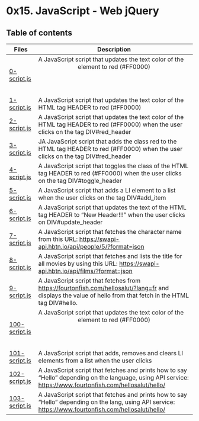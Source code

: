 # 0x15. JavaScript - Web jQuery

## Table of contents
Files | Description
----- | -----------
[0-script.js](./0-script.js) | A JavaScript script that updates the text color of the <header> element to red (#FF0000)
[1-script.js](./1-script.js) | A JavaScript script that updates the text color of the HTML tag HEADER to red (#FF0000)
[2-script.js](./2-script.js) | A JavaScript script that updates the text color of the HTML tag HEADER to red (#FF0000) when the user clicks on the tag DIV#red_header
[3-script.js](./3-script.js) | JA JavaScript script that adds the class red to the HTML tag HEADER to red (#FF0000) when the user clicks on the tag DIV#red_header
[4-script.js](./4-script.js) | A JavaScript script that toggles the class of the HTML tag HEADER to red (#FF0000) when the user clicks on the tag DIV#toggle_header
[5-script.js](./5-script.js) | A JavaScript script that adds a LI element to a list when the user clicks on the tag DIV#add_item
[6-script.js](./6-script.js) | A JavaScript script that updates the text of the HTML tag HEADER to “New Header!!!” when the user clicks on DIV#update_header
[7-script.js](./7-script.js) | A JavaScript script that fetches the character name from this URL: https://swapi-api.hbtn.io/api/people/5/?format=json
[8-script.js](./8-script.js) | A JavaScript script that fetches and lists the title for all movies by using this URL: https://swapi-api.hbtn.io/api/films/?format=json
[9-script.js](./9-script.js) | A JavaScript script that fetches from https://fourtonfish.com/hellosalut/?lang=fr and displays the value of hello from that fetch in the HTML tag DIV#hello.
[100-script.js](./100-script.js) | A JavaScript script that updates the text color of the <header> element to red (#FF0000)
[101-script.js](./101-script.js) | A JavaScript script that adds, removes and clears LI elements from a list when the user clicks
[102-script.js](./102-script.js) | A JavaScript script that fetches and prints how to say “Hello” depending on the language, using API service: https://www.fourtonfish.com/hellosalut/hello/
[103-script.js](./103-script.js) | A JavaScript script that fetches and prints how to say “Hello” depending on the lang, using API service: https://www.fourtonfish.com/hellosalut/hello/
